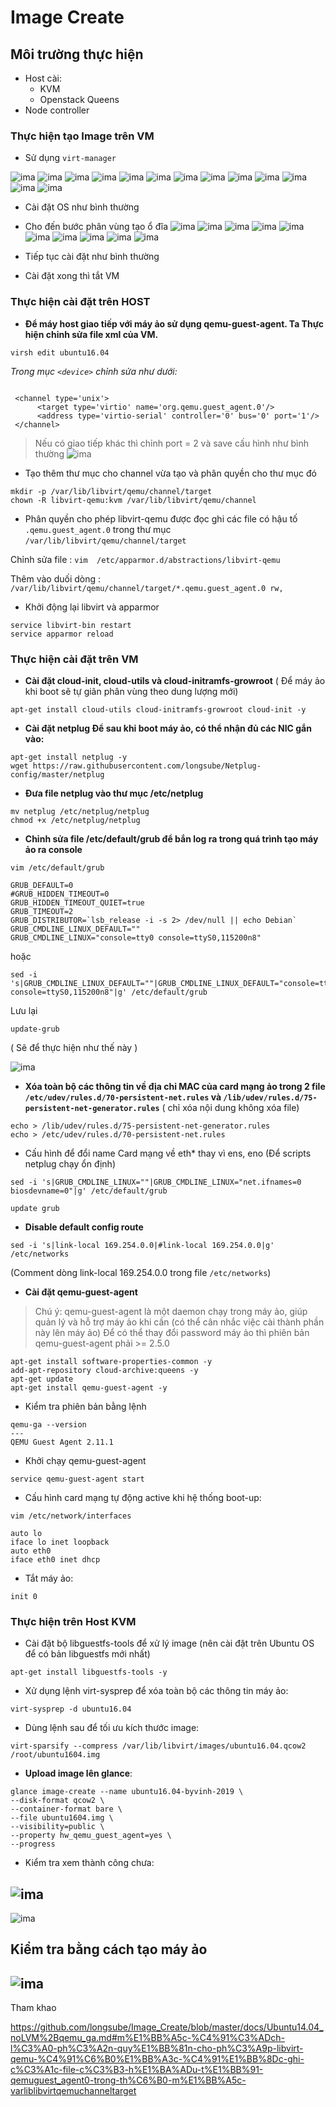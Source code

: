 # Image Create

## Môi trường thực hiện
- Host cài: 
    - KVM 
    - Openstack Queens
- Node controller


### Thực hiện tạo Image trên VM

- Sử dụng `virt-manager`

![ima](ima/kvm1.png)
![ima](ima/kvm2.png)
![ima](ima/kvm3.png)
![ima](ima/kvm4.png)
![ima](ima/kvm5.png)
![ima](ima/kvm6.png)
![ima](ima/kvm7.png)
![ima](ima/kvm8.png)
![ima](ima/kvm9.png)
![ima](ima/kvm10.png)
![ima](ima/kvm11.png)
![ima](ima/kvm12.png)
![ima](ima/kvm13.png)

- Cài đặt OS như bình thường
- Cho đến bước phân vùng tạo ổ đĩa
![ima](ima/kvm14.png)
![ima](ima/kvm15.png)
![ima](ima/kvm16.png)
![ima](ima/kvm17.png)
![ima](ima/kvm18.png)
![ima](ima/kvm19.png)
![ima](ima/kvm20.png)
![ima](ima/kvm21.png)
![ima](ima/kvm22.png)
![ima](ima/kvm23.png)

- Tiếp tục cài đặt như bình thường

- Cài đặt xong thì tắt VM

### **Thực hiện cài đặt trên HOST**

- **Để máy host giao tiếp với máy ảo sử dụng qemu-guest-agent. Ta Thực hiện chỉnh sửa file xml của VM.**

```
virsh edit ubuntu16.04
```
*Trong mục `<device>` chỉnh sửa như dưới:*

```

 <channel type='unix'>
      <target type='virtio' name='org.qemu.guest_agent.0'/>
      <address type='virtio-serial' controller='0' bus='0' port='1'/>
 </channel>
```

> Nếu có <channel> giao tiếp khác thì chỉnh port = 2 và save cấu hình như bình thường
![ima](ima/kvm25.png)



- Tạo thêm thư mục cho channel vừa tạo và phân quyền cho thư mục đó

```
mkdir -p /var/lib/libvirt/qemu/channel/target
chown -R libvirt-qemu:kvm /var/lib/libvirt/qemu/channel
```

- Phân quyền cho phép libvirt-qemu được đọc ghi các file có hậu tố `.qemu.guest_agent.0` trong thư mục `/var/lib/libvirt/qemu/channel/target`

Chỉnh sửa file : `vim  /etc/apparmor.d/abstractions/libvirt-qemu`

Thêm vào duối dòng : ` /var/lib/libvirt/qemu/channel/target/*.qemu.guest_agent.0 rw,`


- Khởi động lại libvirt và apparmor
```
service libvirt-bin restart
service apparmor reload
```
### **Thực hiện cài đặt trên VM**

- **Cài đặt cloud-init, cloud-utils và cloud-initramfs-growroot**
( Để máy ảo khi boot sẽ tự giãn phân vùng theo dung lượng mới)



```
apt-get install cloud-utils cloud-initramfs-growroot cloud-init -y
```
- **Cài đặt netplug Để sau khi boot máy ảo, có thể nhận đủ các NIC gắn vào:**
```
apt-get install netplug -y
wget https://raw.githubusercontent.com/longsube/Netplug-config/master/netplug
```

- **Đưa file netplug vào thư mục /etc/netplug**
```
mv netplug /etc/netplug/netplug
chmod +x /etc/netplug/netplug
```
- **Chỉnh sửa file /etc/default/grub để bắn log ra trong quá trình tạo máy ảo ra console**

`vim /etc/default/grub`
```
GRUB_DEFAULT=0
#GRUB_HIDDEN_TIMEOUT=0
GRUB_HIDDEN_TIMEOUT_QUIET=true
GRUB_TIMEOUT=2
GRUB_DISTRIBUTOR=`lsb_release -i -s 2> /dev/null || echo Debian`
GRUB_CMDLINE_LINUX_DEFAULT=""
GRUB_CMDLINE_LINUX="console=tty0 console=ttyS0,115200n8"
```


hoặc

```
sed -i 's|GRUB_CMDLINE_LINUX_DEFAULT=""|GRUB_CMDLINE_LINUX_DEFAULT="console=tty0 console=ttyS0,115200n8"|g' /etc/default/grub
```
Lưu lại 
```
update-grub
```
( Sẽ để thực hiện như thế này )

![ima](ima/kvm28.png)

- **Xóa toàn bộ các thông tin về địa chỉ MAC của card mạng ảo trong 2 file `/etc/udev/rules.d/70-persistent-net.rules` và 
`/lib/udev/rules.d/75-persistent-net-generator.rules`** ( chỉ xóa nội dung không xóa file)

```
echo > /lib/udev/rules.d/75-persistent-net-generator.rules
echo > /etc/udev/rules.d/70-persistent-net.rules
```

- Cấu hình để đổi name Card mạng về eth* thay vì ens, eno (Để scripts netplug chạy ổn định)
```
sed -i 's|GRUB_CMDLINE_LINUX=""|GRUB_CMDLINE_LINUX="net.ifnames=0 biosdevname=0"|g' /etc/default/grub

update grub
```
- **Disable default config route** 
```
sed -i 's|link-local 169.254.0.0|#link-local 169.254.0.0|g' /etc/networks
```
(Comment dòng link-local 169.254.0.0 trong file `/etc/networks`)

- **Cài đặt qemu-guest-agent**
>Chú ý: qemu-guest-agent là một daemon chạy trong máy ảo, giúp quản lý và hỗ trợ máy ảo khi cần (có thể cân nhắc việc cài thành phần này lên máy ảo)
Để có thể thay đổi password máy ảo thì phiên bản qemu-guest-agent phải >= 2.5.0
```
apt-get install software-properties-common -y
add-apt-repository cloud-archive:queens -y
apt-get update
apt-get install qemu-guest-agent -y
```
- Kiểm tra phiên bản bằng lệnh

```
qemu-ga --version
---
QEMU Guest Agent 2.11.1
```

- Khởi chạy qemu-guest-agent
```
service qemu-guest-agent start
```
- Cấu hình card mạng tự động active khi hệ thống boot-up:

`vim /etc/network/interfaces`
```
auto lo
iface lo inet loopback
auto eth0
iface eth0 inet dhcp
```
- Tắt máy ảo:

`init 0`

### **Thực hiện trên Host KVM**

-  Cài đặt bộ libguestfs-tools để xử lý image (nên cài đặt trên Ubuntu OS để có bản libguestfs mới nhất)
```
apt-get install libguestfs-tools -y
```

- Xử dụng lệnh virt-sysprep để xóa toàn bộ các thông tin máy ảo:
```
virt-sysprep -d ubuntu16.04
```

- Dùng lệnh sau để tối ưu kích thước image:
```
virt-sparsify --compress /var/lib/libvirt/images/ubuntu16.04.qcow2 /root/ubuntu1604.img
```

- **Upload image lên glance**:

```
glance image-create --name ubuntu16.04-byvinh-2019 \
--disk-format qcow2 \
--container-format bare \
--file ubuntu1604.img \
--visibility=public \
--property hw_qemu_guest_agent=yes \
--progress
```
- Kiểm tra xem thành công chưa:

![ima](ima/kvm26.png)
-
![ima](ima/kvm27.png) 


## Kiểm tra bằng cách tạo máy ảo 

![ima](ima/kvm29.png)
---



Tham khao

https://github.com/longsube/Image_Create/blob/master/docs/Ubuntu14.04_noLVM%2Bqemu_ga.md#m%E1%BB%A5c-%C4%91%C3%ADch-l%C3%A0-ph%C3%A2n-quy%E1%BB%81n-cho-ph%C3%A9p-libvirt-qemu-%C4%91%C6%B0%E1%BB%A3c-%C4%91%E1%BB%8Dc-ghi-c%C3%A1c-file-c%C3%B3-h%E1%BA%ADu-t%E1%BB%91-qemuguest_agent0-trong-th%C6%B0-m%E1%BB%A5c-varliblibvirtqemuchanneltarget